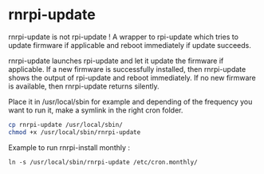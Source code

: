 # rnrpi-update
rnrpi-update is not rpi-update ! A wrapper to rpi-update which tries to update firmware if applicable and reboot immediately if update succeeds.

rnrpi-update launches rpi-update and let it update the firmware if applicable. If a new firmware is successfully installed, then rnrpi-update shows the output of rpi-update and reboot immediately. If no new firmware is available, then rnrpi-update returns silently.

Place it in /usr/local/sbin for example and depending of the frequency you want to run it, make a symlink in the right cron folder.

```sh
cp rnrpi-update /usr/local/sbin/
chmod +x /usr/local/sbin/rnrpi-update
```


Example to run rnrpi-install monthly :

`ln -s /usr/local/sbin/rnrpi-update /etc/cron.monthly/`
